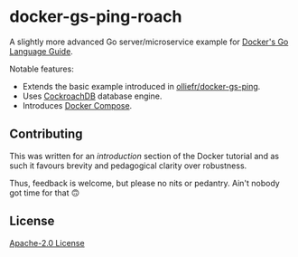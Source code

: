 # docker-gs-ping-roach
 
A slightly more advanced Go server/microservice example for [Docker's Go Language Guide](https://docs.docker.com/language/golang/). 

Notable features:

* Extends the basic example introduced in [olliefr/docker-gs-ping](https://github.com/olliefr/docker-gs-ping).
* Uses [CockroachDB](https://github.com/cockroachdb/cockroach) database engine.
* Introduces [Docker Compose](https://docs.docker.com/compose/).

## Contributing

This was written for an _introduction_ section of the Docker tutorial and as such it favours brevity and pedagogical clarity over robustness. 

Thus, feedback is welcome, but please no nits or pedantry. Ain't nobody got time for that 🙃

## License

[Apache-2.0 License](LICENSE)
